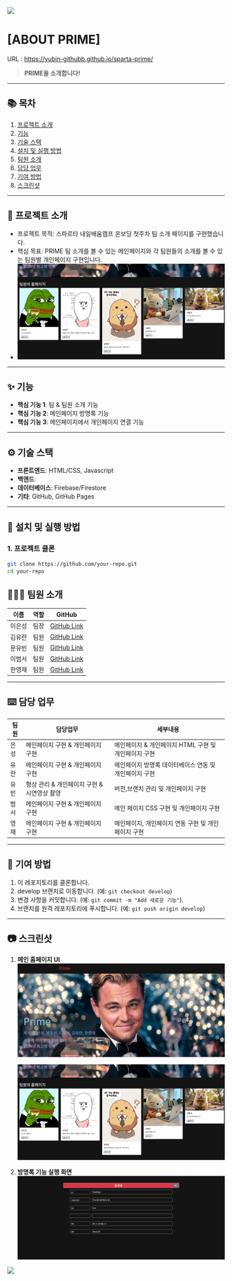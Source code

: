 <img src="https://capsule-render.vercel.app/api?type=waving&color=BDBDC8&height=150&section=header" />

# [ABOUT PRIME]

URL : https://yubin-githubb.github.io/sparta-prime/  
> **PRIME을 소개합니다!**

---

## 📚 목차
1. [프로젝트 소개](#-프로젝트-소개)
2. [기능](#-기능)
3. [기술 스택](#-기술-스택)
4. [설치 및 실행 방법](#-설치-및-실행-방법)
5. [팀원 소개](#-팀원-소개)
6. [담당 업무](#-담당-업무)
7. [기여 방법](#-기여-방법)
8. [스크린샷](#-스크린샷)


---

## 📖 프로젝트 소개

- 프로젝트 목적: 스파르타 내일배움캠프 온보딩 첫주차 팀 소개 페이지를 구현했습니다. 
- 핵심 목표: PRIME 팀 소개를 볼 수 있는 메인페이지와 각 팀원들의 소개를 볼 수 있는 팀원별 개인페이지 구현입니다.  
- ![홈페이지 UI](./스크린샷/2.png)

---

## ✨ 기능

- **핵심 기능 1**: 팀 & 팀원 소개 기능
- **핵심 기능 2**: 메인페이지 방명록 기능
- **핵심 기능 3**: 메인페이지에서 개인페이지 연결 기능

---

## ⚙️ 기술 스택

- **프론트엔드**: HTML/CSS, Javascript
- **백엔드**: 
- **데이터베이스**: Firebase/Firestore
- **기타**: GitHub, GitHub Pages

---

## 🚀 설치 및 실행 방법

### 1. 프로젝트 클론
```bash
git clone https://github.com/your-repo.git
cd your-repo
```

## 🧑‍🤝‍🧑 팀원 소개

| 이름   | 역할              | GitHub                                  |
|--------|-------------------|-----------------------------------------|
| 이은성  | 팀장   | [GitHub Link](https://github.com/polaris65b) |
|  김유란 | 팀원   | [GitHub Link](https://github.com/yoorkim) |
| 문유빈  | 팀원       | [GitHub Link](https://github.com/YUBIN-githubb) |
| 이범서  | 팀원 | [GitHub Link](https://github.com/mixedsider) |
| 한영재  | 팀원 | [GitHub Link](https://github.com/han077han) |

---


## ⌨️ 담당 업무

| 팀원       | 담당업무                   | 세부내용                              |
|------------|----------------------------|---------------------------------------|
| 은성   | 메인페이지 구현 & 개인페이지 구현            | 메인페이지 & 개인페이지 HTML 구현 및 개인페이지 구현  |
| 유란   | 메인페이지 구현 & 개인페이지 구현                | 메인페이지 방명록 데이터베이스 연동 및 개인페이지 구현           |
| 유빈   | 형상 관리 & 개인페이지 구현 & 시연영상 촬영   | 버전,브랜치 관리 및 개인페이지 구현        |
| 범서   | 메인페이지 구현 & 개인페이지 구현 | 메인 페이지 CSS 구현 및 개인페이지 구현                |
| 영재   | 메인페이지 구현 & 개인페이지 구현 | 메인페이지, 개인페이지 연동 구현 및 개인페이지 구현              |


---

## 🤝 기여 방법

1. 이 레포지토리를 클론합니다.
2. develop 브랜치로 이동합니다. (예: `git checkout develop`)
3. 변경 사항을 커밋합니다. (예: `git commit -m "Add 새로운 기능"`).
4. 브랜치를 원격 레포지토리에 푸시합니다. (예: `git push origin develop`)

---



## 📷 스크린샷

1. **메인 홈페이지 UI**
   ![홈페이지 UI](./스크린샷/1.png)

   ![홈페이지 UI](./스크린샷/2.png)

2. **방명록 기능 실행 화면**
   ![기능 실행 화면](./스크린샷/3.png)


<img src="https://capsule-render.vercel.app/api?type=waving&color=BDBDC8&height=150&section=footer" />
